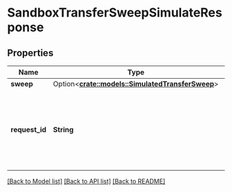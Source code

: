 # SandboxTransferSweepSimulateResponse

## Properties

Name | Type | Description | Notes
------------ | ------------- | ------------- | -------------
**sweep** | Option<[**crate::models::SimulatedTransferSweep**](SimulatedTransferSweep.md)> |  | [optional]
**request_id** | **String** | A unique identifier for the request, which can be used for troubleshooting. This identifier, like all Plaid identifiers, is case sensitive. | 

[[Back to Model list]](../README.md#documentation-for-models) [[Back to API list]](../README.md#documentation-for-api-endpoints) [[Back to README]](../README.md)


